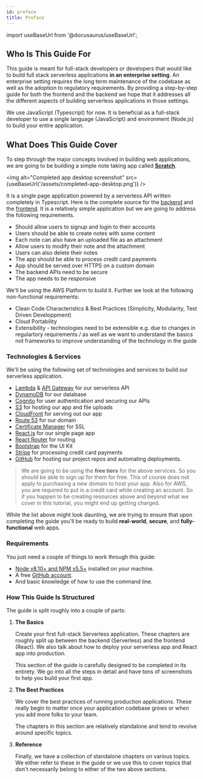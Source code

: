 ```yaml
---
id: preface
title: Preface
---
```

import useBaseUrl from '@docusaurus/useBaseUrl';

## Who Is This Guide For

This guide is meant for full-stack developers or developers that would like to build full stack serverless applications **in an enterprise setting**. An enterprise setting requires the long term maintenance of the codebase as well as the adoption to regulatory requirements. By providing a step-by-step guide for both the frontend and the backend we hope that it addresses all the different aspects of building serverless applications in those settings.

We use JavaScript (Typescript) for now. It is beneficial as a full-stack developer to use a single language (JavaScript) and environment (Node.js) to build your entire application.

## What Does This Guide Cover

<!-- TODO: **This fork uses Typescript instead of Javascript. As well as adding clean code & charictecture practices. Incuding Test driven development.** -->

To step through the major concepts involved in building web applications, we are going to be building a simple note taking app called [**Scratch**](https://demo2.serverless-stack.com).

<img alt="Completed app desktop screenshot" src={useBaseUrl('/assets/completed-app-desktop.png')} />

It is a single page application powered by a serverless API written completely in Typescript. Here is the complete source for the [backend](https://github.com/d10lde/serverless-stack-api) and the [frontend](https://github.com/denseidel/serverless-stack-client). It is a relatively simple application but we are going to address the following requirements.

- Should allow users to signup and login to their accounts
- Users should be able to create notes with some content
- Each note can also have an uploaded file as an attachment
- Allow users to modify their note and the attachment
- Users can also delete their notes
- The app should be able to process credit card payments
- App should be served over HTTPS on a custom domain
- The backend APIs need to be secure
- The app needs to be responsive

We'll be using the AWS Platform to build it. Further we look at the following non-functional requirements:

- Clean Code Characteristics & Best Practices (Simplicity, Modularity, Test Driven Developpment)
- Cloud Portability
- Extensibility - technologies need to be extensible e.g. due to changes in regulartory requirements / as well as we want to understand the basics not frameworks to improve understanding of the technology in the guide

### Technologies & Services

We'll be using the following set of technologies and services to build our serverless application.

- [Lambda][Lambda] & [API Gateway][APIG] for our serverless API
- [DynamoDB][DynamoDB] for our database
- [Cognito][Cognito] for user authentication and securing our APIs
- [S3][S3] for hosting our app and file uploads
- [CloudFront][CF] for serving out our app
- [Route 53][R53] for our domain
- [Certificate Manager][CM] for SSL
- [React.js][React] for our single page app
- [React Router][RR] for routing
- [Bootstrap][Bootstrap] for the UI Kit
- [Stripe][Stripe] for processing credit card payments
- [GitHub][GitHub] for hosting our project repos and automating deployments.

> We are going to be using the **free tiers** for the above services. So you should be able to sign up for them for free. This of course does not apply to purchasing a new domain to host your app. Also for AWS, you are required to put in a credit card while creating an account. So if you happen to be creating resources above and beyond what we cover in this tutorial, you might end up getting charged.

While the list above might look daunting, we are trying to ensure that upon completing the guide you'll be ready to build **real-world**, **secure**, and **fully-functional** web apps.

### Requirements

You just need a couple of things to work through this guide:

<!-- TODO: Add Typescript, Jest or later? -->

- [Node v8.10+ and NPM v5.5+](https://nodejs.org/en/) installed on your machine.
- A free [GitHub account](https://github.com/join).
- And basic knowledge of how to use the command line.

### How This Guide Is Structured

The guide is split roughly into a couple of parts:

1. **The Basics**

   Create your first full-stack Serverless application. These chapters are roughly split up between the backend (Serverless) and the frontend (React). We also talk about how to deploy your serverless app and React app into production.

   This section of the guide is carefully designed to be completed in its entirety. We go into all the steps in detail and have tons of screenshots to help you build your first app.

2. **The Best Practices**

   <!-- TODO: Add migration to Azure and GCP as a section. -->
   We cover the best practices of running production applications. These really begin to matter once your application codebase grows or when you add more folks to your team.

   The chapters in this section are relatively standalone and tend to revolve around specific topics.

3. **Reference**

   Finally, we have a collection of standalone chapters on various topics. We either refer to these in the guide or we use this to cover topics that don't necessarily belong to either of the two above sections.

[Cognito]: https://aws.amazon.com/cognito/
[CM]: https://aws.amazon.com/certificate-manager
[R53]: https://aws.amazon.com/route53/
[CF]: https://aws.amazon.com/cloudfront/
[S3]: https://aws.amazon.com/s3/
[Bootstrap]: http://getbootstrap.com
[RR]: https://github.com/ReactTraining/react-router
[React]: https://facebook.github.io/react/
[DynamoDB]: https://aws.amazon.com/dynamodb/
[APIG]: https://aws.amazon.com/api-gateway/
[Lambda]: https://aws.amazon.com/lambda/
[Stripe]: https://stripe.com
[GitHub]: https://github.com
